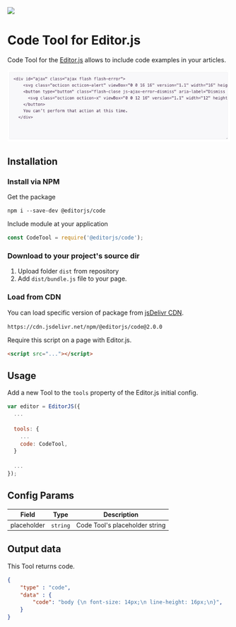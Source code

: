 ![](https://badgen.net/badge/Editor.js/v2.0/blue)

# Code Tool for Editor.js

Code Tool for the [Editor.js](https://ifmo.su/editor) allows to include code examples in your articles.

![](assets/68747470733a2f2f636170656c6c612e706963732f38646630323266352d623464352d346433302d613532372d3261306566623633663239312e6a7067.jpeg)

## Installation

### Install via NPM

Get the package

```shell
npm i --save-dev @editorjs/code
```

Include module at your application

```javascript
const CodeTool = require('@editorjs/code');
```

### Download to your project's source dir

1. Upload folder `dist` from repository
2. Add `dist/bundle.js` file to your page.

### Load from CDN

You can load specific version of package from [jsDelivr CDN](https://www.jsdelivr.com/package/npm/@editorjs/code).

`https://cdn.jsdelivr.net/npm/@editorjs/code@2.0.0`

Require this script on a page with Editor.js.

```html
<script src="..."></script>
```

## Usage

Add a new Tool to the `tools` property of the Editor.js initial config.

```javascript
var editor = EditorJS({
  ...

  tools: {
    ...
    code: CodeTool,
  }

  ...
});
```

## Config Params

| Field       | Type     | Description                    |
| ----------- | -------- | -------------------------------|
| placeholder | `string` | Code Tool's placeholder string |

## Output data

This Tool returns code.

```json
{
    "type" : "code",
    "data" : {
        "code": "body {\n font-size: 14px;\n line-height: 16px;\n}",
    }
}
```

